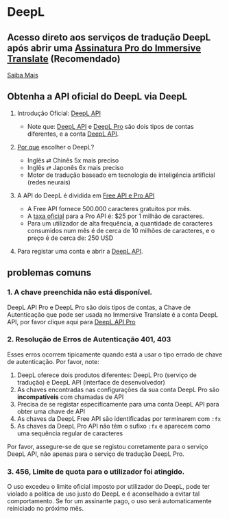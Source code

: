 # DeepL

## Acesso direto aos serviços de tradução DeepL após abrir uma [Assinatura Pro do Immersive Translate](https://immersivetranslate.com/en/pricing/) (Recomendado)

[Saiba Mais](https://immersivetranslate.com/en/pricing/)

## Obtenha a API oficial do DeepL via DeepL

1. Introdução Oficial: [DeepL API](https://www.deepl.com/en/pro#developer)

   - Note que: [DeepL API](https://www.deepl.com/en/pro#developer) e [DeepL Pro](https://www.deepl.com/pro) são dois tipos de contas diferentes, e a conta [DeepL API](https://www.deepl.com/en/pro/select-country#developer).

2. [Por que](https://www.deepl.com/en/whydeepl) escolher o DeepL?

   - Inglês ⇄ Chinês 5x mais preciso
   - Inglês ⇄ Japonês 6x mais preciso
   - Motor de tradução baseado em tecnologia de inteligência artificial (redes neurais)

3. A API do DeepL é dividida em [Free API e Pro API](https://www.deepl.com/en/pro#developer)

   - A Free API fornece 500.000 caracteres gratuitos por mês.
   - A [taxa oficial](https://www.deepl.com/en/pro#developer) para a Pro API é: $25 por 1 milhão de caracteres.
   - Para um utilizador de alta frequência, a quantidade de caracteres consumidos num mês é de cerca de 10 milhões de caracteres, e o preço é de cerca de: 250 USD

4. Para registar uma conta e abrir a [DeepL API](https://www.deepl.com/en/pro#developer).

## problemas comuns

### 1. A chave preenchida não está disponível.

DeepL API Pro e DeepL Pro são dois tipos de contas, a Chave de Autenticação que pode ser usada no Immersive Translate é a conta DeepL API, por favor clique aqui para [DeepL API Pro](https://www.deepl.com/en/pro/select-country#developer)

### 2. Resolução de Erros de Autenticação 401, 403

Esses erros ocorrem tipicamente quando está a usar o tipo errado de chave de autenticação. Por favor, note:

1. DeepL oferece dois produtos diferentes: DeepL Pro (serviço de tradução) e DeepL API (interface de desenvolvedor)
2. As chaves encontradas nas configurações da sua conta DeepL Pro são **incompatíveis** com chamadas de API
3. Precisa de se registar especificamente para uma conta DeepL API para obter uma chave de API
4. As chaves da DeepL Free API são identificadas por terminarem com `:fx`
5. As chaves da DeepL Pro API não têm o sufixo `:fx` e aparecem como uma sequência regular de caracteres

Por favor, assegure-se de que se registou corretamente para o serviço DeepL API, não apenas para o serviço de tradução DeepL Pro.

### 3. 456, Limite de quota para o utilizador foi atingido.

O uso excedeu o limite oficial imposto por utilizador do DeepL, pode ter violado a política de uso justo do DeepL e é aconselhado a evitar tal comportamento. Se for um assinante pago, o uso será automaticamente reiniciado no próximo mês.